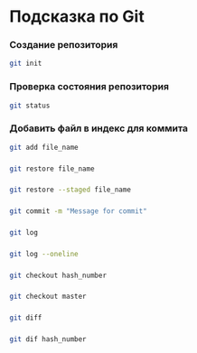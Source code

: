 # Подсказка по Git

### Создание репозитория
```sh
git init
```
### Проверка состояния репозитория
```sh
git status
```
### Добавить файл в индекс для коммита
```sh
git add file_name
```
###
```sh
git restore file_name
```
###
```sh
git restore --staged file_name
```
###
```sh
git commit -m "Message for commit"
```
###
```sh
git log
```
###
```sh
git log --oneline
```
###
```sh
git checkout hash_number
```
###
```sh
git checkout master
```
###
```sh
git diff
```
###
```sh
git dif hash_number
```